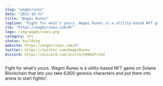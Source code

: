 ```yaml
---
slug: "wagmirunes"
date: "2021-10-31"
title: "Wagmi Runes"
logline: "Fight for what's yours. Wagmi Runes is a utility-based NFT game on Solana Blockchain that lets you take 6,800 genesis characters and put them into arena to start fightin'."
cta: "https://wagmirunes.com/#/"
logo: /img/wagmirunes.png
category: nft
status: building
website: https://wagmirunes.com/#/
twitter: https://twitter.com/WagmiRunes
discord: https://discord.com/invite/U98DeFrVeZ
---
```


Fight for what's yours. Wagmi Runes is a utility-based NFT game on Solana Blockchain that lets you take 6,800 genesis characters and put them into arena to start fightin'.
